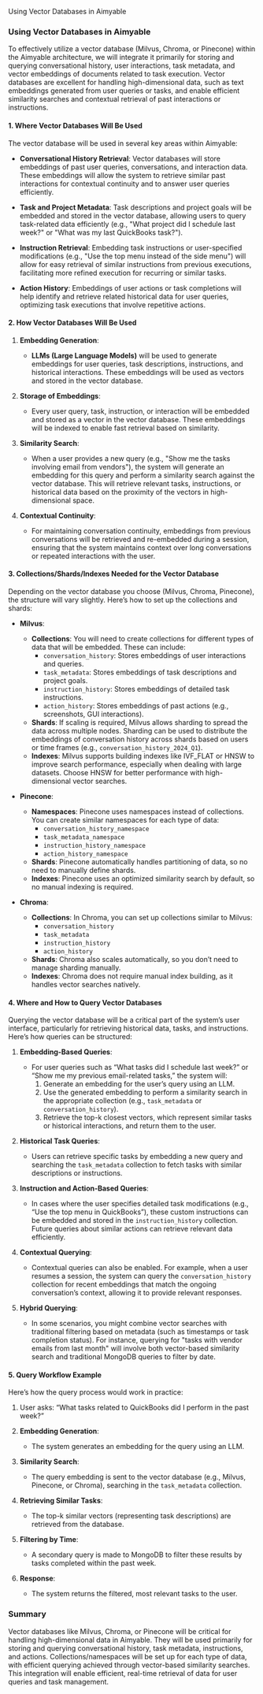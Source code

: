 Using Vector Databases in Aimyable

### Using Vector Databases in Aimyable

To effectively utilize a vector database (Milvus, Chroma, or Pinecone) within the Aimyable architecture, we will integrate it primarily for storing and querying conversational history, user interactions, task metadata, and vector embeddings of documents related to task execution. Vector databases are excellent for handling high-dimensional data, such as text embeddings generated from user queries or tasks, and enable efficient similarity searches and contextual retrieval of past interactions or instructions.

#### 1. **Where Vector Databases Will Be Used**

The vector database will be used in several key areas within Aimyable:

- **Conversational History Retrieval**: Vector databases will store embeddings of past user queries, conversations, and interaction data. These embeddings will allow the system to retrieve similar past interactions for contextual continuity and to answer user queries efficiently.
  
- **Task and Project Metadata**: Task descriptions and project goals will be embedded and stored in the vector database, allowing users to query task-related data efficiently (e.g., "What project did I schedule last week?" or "What was my last QuickBooks task?").

- **Instruction Retrieval**: Embedding task instructions or user-specified modifications (e.g., "Use the top menu instead of the side menu") will allow for easy retrieval of similar instructions from previous executions, facilitating more refined execution for recurring or similar tasks.

- **Action History**: Embeddings of user actions or task completions will help identify and retrieve related historical data for user queries, optimizing task executions that involve repetitive actions.

#### 2. **How Vector Databases Will Be Used**

1. **Embedding Generation**:
   - **LLMs (Large Language Models)** will be used to generate embeddings for user queries, task descriptions, instructions, and historical interactions. These embeddings will be used as vectors and stored in the vector database.

2. **Storage of Embeddings**:
   - Every user query, task, instruction, or interaction will be embedded and stored as a vector in the vector database. These embeddings will be indexed to enable fast retrieval based on similarity.

3. **Similarity Search**:
   - When a user provides a new query (e.g., "Show me the tasks involving email from vendors"), the system will generate an embedding for this query and perform a similarity search against the vector database. This will retrieve relevant tasks, instructions, or historical data based on the proximity of the vectors in high-dimensional space.

4. **Contextual Continuity**:
   - For maintaining conversation continuity, embeddings from previous conversations will be retrieved and re-embedded during a session, ensuring that the system maintains context over long conversations or repeated interactions with the user.

#### 3. **Collections/Shards/Indexes Needed for the Vector Database**

Depending on the vector database you choose (Milvus, Chroma, Pinecone), the structure will vary slightly. Here’s how to set up the collections and shards:

- **Milvus**:
  - **Collections**: You will need to create collections for different types of data that will be embedded. These can include:
    - `conversation_history`: Stores embeddings of user interactions and queries.
    - `task_metadata`: Stores embeddings of task descriptions and project goals.
    - `instruction_history`: Stores embeddings of detailed task instructions.
    - `action_history`: Stores embeddings of past actions (e.g., screenshots, GUI interactions).
  - **Shards**: If scaling is required, Milvus allows sharding to spread the data across multiple nodes. Sharding can be used to distribute the embeddings of conversation history across shards based on users or time frames (e.g., `conversation_history_2024_Q1`).
  - **Indexes**: Milvus supports building indexes like IVF_FLAT or HNSW to improve search performance, especially when dealing with large datasets. Choose HNSW for better performance with high-dimensional vector searches.

- **Pinecone**:
  - **Namespaces**: Pinecone uses namespaces instead of collections. You can create similar namespaces for each type of data:
    - `conversation_history_namespace`
    - `task_metadata_namespace`
    - `instruction_history_namespace`
    - `action_history_namespace`
  - **Shards**: Pinecone automatically handles partitioning of data, so no need to manually define shards.
  - **Indexes**: Pinecone uses an optimized similarity search by default, so no manual indexing is required.

- **Chroma**:
  - **Collections**: In Chroma, you can set up collections similar to Milvus:
    - `conversation_history`
    - `task_metadata`
    - `instruction_history`
    - `action_history`
  - **Shards**: Chroma also scales automatically, so you don’t need to manage sharding manually.
  - **Indexes**: Chroma does not require manual index building, as it handles vector searches natively.

#### 4. **Where and How to Query Vector Databases**

Querying the vector database will be a critical part of the system’s user interface, particularly for retrieving historical data, tasks, and instructions. Here’s how queries can be structured:

1. **Embedding-Based Queries**:
   - For user queries such as “What tasks did I schedule last week?” or “Show me my previous email-related tasks,” the system will:
     1. Generate an embedding for the user’s query using an LLM.
     2. Use the generated embedding to perform a similarity search in the appropriate collection (e.g., `task_metadata` or `conversation_history`).
     3. Retrieve the top-k closest vectors, which represent similar tasks or historical interactions, and return them to the user.

2. **Historical Task Queries**:
   - Users can retrieve specific tasks by embedding a new query and searching the `task_metadata` collection to fetch tasks with similar descriptions or instructions.

3. **Instruction and Action-Based Queries**:
   - In cases where the user specifies detailed task modifications (e.g., “Use the top menu in QuickBooks”), these custom instructions can be embedded and stored in the `instruction_history` collection. Future queries about similar actions can retrieve relevant data efficiently.

4. **Contextual Querying**:
   - Contextual queries can also be enabled. For example, when a user resumes a session, the system can query the `conversation_history` collection for recent embeddings that match the ongoing conversation’s context, allowing it to provide relevant responses.

5. **Hybrid Querying**:
   - In some scenarios, you might combine vector searches with traditional filtering based on metadata (such as timestamps or task completion status). For instance, querying for "tasks with vendor emails from last month" will involve both vector-based similarity search and traditional MongoDB queries to filter by date.

#### 5. **Query Workflow Example**

Here’s how the query process would work in practice:

1. User asks: “What tasks related to QuickBooks did I perform in the past week?”
   
2. **Embedding Generation**:
   - The system generates an embedding for the query using an LLM.

3. **Similarity Search**:
   - The query embedding is sent to the vector database (e.g., Milvus, Pinecone, or Chroma), searching in the `task_metadata` collection.

4. **Retrieving Similar Tasks**:
   - The top-k similar vectors (representing task descriptions) are retrieved from the database.

5. **Filtering by Time**:
   - A secondary query is made to MongoDB to filter these results by tasks completed within the past week.

6. **Response**:
   - The system returns the filtered, most relevant tasks to the user.

### Summary

Vector databases like Milvus, Chroma, or Pinecone will be critical for handling high-dimensional data in Aimyable. They will be used primarily for storing and querying conversational history, task metadata, instructions, and actions. Collections/namespaces will be set up for each type of data, with efficient querying achieved through vector-based similarity searches. This integration will enable efficient, real-time retrieval of data for user queries and task management.

